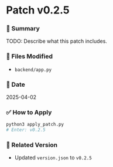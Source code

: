 # Patch v0.2.5

### 🧠 Summary
TODO: Describe what this patch includes.

### 📁 Files Modified
- `backend/app.py`

### 📅 Date
2025-04-02

### ✅ How to Apply
```bash
python3 apply_patch.py
# Enter: v0.2.5
```

### 🔁 Related Version
- Updated `version.json` to `v0.2.5`
